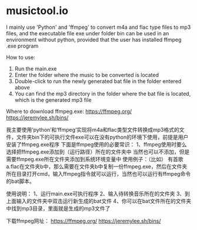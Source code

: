 # musictool.io
I mainly use 'Python' and 'ffmpeg' to convert m4a and flac type files to mp3 files, and the executable file exe under folder bin can be used in an environment without python, provided that the user has installed ffmpeg .exe program

How to use:
1. Run the main.exe
2. Enter the folder where the music to be converted is located
3. Double-click to run the newly generated bat file in the folder entered above
4. You can find the mp3 directory in the folder where the bat file is located, which is the generated mp3 file

Where to download ffmpeg.exe:
https://ffmpeg.org/
https://jeremylee.sh/bins/


我主要使用‘python’和‘ffmpeg’实现将m4a和flac类型文件转换成mp3格式的文件，文件夹bin下的可执行文件exe可以在没有python的环境下使用，前提是用户安装了ffmpeg.exe程序
下面是ffmpeg使用的必要常识：
1、ffmpeg使用时要么选择把ffmpeg.exe添加到（运行路径）所在的文件夹中
当然也可以不添加，但是需要ffmpeg.exe所在文件夹添加到系统环境变量中
使用例子：（比如）
有首歌a.flac在文件夹b中，那么需要在文件夹b中复制一份ffmpeg.exe，然后在文件夹所在目录打开cmd，输入ffmpeg指令就可以运行，当然也可以运行有ffmpeg命令的bat脚本。

使用说明：
1、运行main.exe可执行程序
2、输入待转换音乐所在的文件夹
3、到上面输入的文件夹中双击运行新生成的bat文件
4、你可以在bat文件所在的文件夹中找到mp3目录，里面就是生成的mp3文件了

下载ffmpeg网址：
https://ffmpeg.org/
https://jeremylee.sh/bins/

